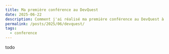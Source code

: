 ```yaml
---
title: Ma première conférence au DevQuest
date: 2025-06-22
description: Comment j'ai réalisé ma première conférence au DevQuest à Niort grâce au Tremplin
permalink: /posts/2025/06/devquest/
tags:
  - conference
---
```


todo

